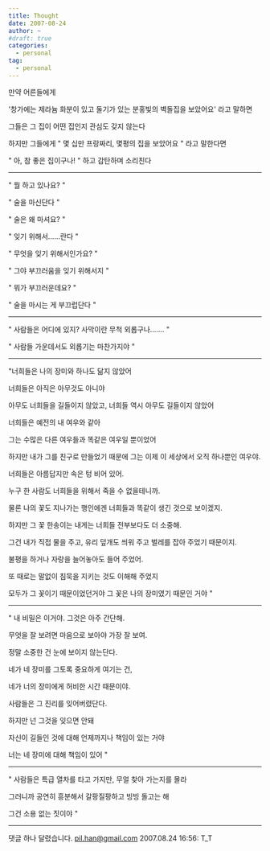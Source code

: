 ```yaml
---
title: Thought
date: 2007-08-24
author: ~
#draft: true
categories:
  - personal
tag:
  - personal
---
```




만약 어른들에게

'창가에는 제라늄 화분이 있고 둘기가 있는 분홍빛의 벽돌집을 보았어요' 라고 말하면

그들은 그 집이 어떤 집인지 관심도 갖지 않는다

하지만 그들에게 " 몇 십만 프랑짜리, 몇평의 집을 보았어요 " 라고 말한다면

" 아, 참 좋은 집이구나! " 하고 감탄하며 소리친다

---

" 뭘 하고 있나요? "

" 술을 마신단다 "

" 술은 왜 마셔요? "

" 잊기 위해서……란다 "

" 무엇을 잊기 위해서인가요? "

" 그야 부끄러움을 잊기 위해서지 "

" 뭐가 부끄러운데요? "

" 술을 마시는 게 부끄럽단다 "

---

" 사람들은 어디에 있지?  사막이란 무척 외롭구나……. "

" 사람들 가운데서도 외롭기는 마찬가지야 "

---

"너희들은 나의 장미와 하나도 닮지 않았어

너희들은 아직은 아무것도 아니야

아무도 너희들을 길들이지 않았고, 너희들 역시 아무도 길들이지 않았어

너희들은 예전의 내 여우와 같아

그는 수많은 다른 여우들과 똑같은 여우일 뿐이었어

하지만 내가 그를 친구로 만들었기 때문에 그는 이제 이 세상에서 오직 하나뿐인 여우야.

너희들은 아름답지만 속은 텅 비어 있어.

누구 한 사람도 너희들을 위해서 죽을 수 없을테니까.

물론 나의 꽃도 지나가는 행인에겐 너희들과 똑같이 생긴 것으로 보이겠지.

하지만 그 꽃 한송이는 내게는 너희들 전부보다도 더 소중해.

그건 내가 직접 물을 주고, 유리 덮개도 씌워 주고 벌레를 잡아 주었기 때문이지.

불평을 하거나 자랑을 늘어놓아도 들어 주었어.

또 때로는 말없이 침묵을 지키는 것도 이해해 주었지

모두가 그 꽃이기 때문이었던거야 그 꽃은 나의 장미였기 때문인 거야 "

---

" 내 비밀은 이거야. 그것은 아주 간단해.

무엇을 잘 보려면 마음으로 보아야 가장 잘 보여.

정말 소중한 건 눈에 보이지 않는단다.

네가 네 장미를 그토록 중요하게 여기는 건,

네가 너의 장미에게 허비한 시간 때문이야.

사람들은 그 진리를 잊어버렸단다.

하지만 넌 그것을 잊으면 안돼

자신이 길들인 것에 대해 언제까지나 책임이 있는 거야

너는 네 장미에 대해 책임이 있어 "

---

" 사람들은 특급 열차를 타고 가지만, 무얼 찾아 가는지를 몰라

그러니까 공연히 흥분해서 갈팡질팡하고 빙빙 돌고는 해

그건 소용 없는 짓이야 "

---


 댓글 하나 달렸습니다.
 pil.han@gmail.com 2007.08.24 16:56: 
T_T




